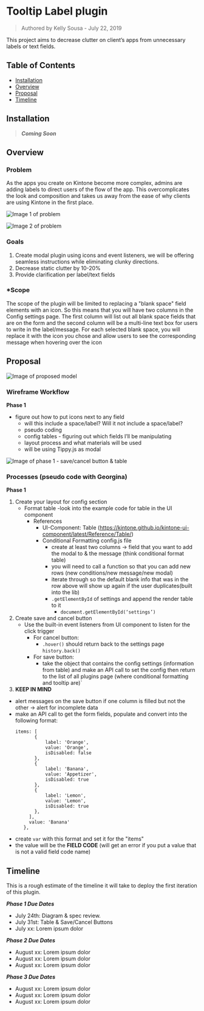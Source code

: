 # Tooltip Label plugin
> Authored by Kelly Sousa - July 22, 2019

This project aims to decrease clutter on client’s apps from unnecessary labels or text fields. 

## Table of Contents

- [Installation](#installation)
- [Overview](#usage)
- [Proposal](#proposal)
- [Timeline](#timeline)


## Installation
> ***Coming Soon***

## Overview

### **Problem**
 
As the apps you create on Kintone become more complex, admins are adding labels to direct users of the flow of the app. This overcomplicates the look and composition and takes us away from the ease of why clients are using Kintone in the first place.


![Image 1 of problem](https://user-images.githubusercontent.com/45135493/61839338-08c95e80-ae42-11e9-8a42-e6bdb9a5430f.png)

![Image 2 of problem](https://user-images.githubusercontent.com/45135493/61839432-5a71e900-ae42-11e9-95b3-5371f566f25d.png)

### **Goals**
1. Create modal plugin using icons and event listeners, we will be offering seamless instructions while eliminating clunky directions.
2. Decrease static clutter by 10-20%
3. Provide clarification per label/text fields

### ***Scope**
The scope of the plugin will be limited to replacing a "blank space" field elements with an icon. So this means that you will have two columns in the Config settings page. The first column will list out all blank space fields that are on the form and the second column will be a multi-line text box for users to write in the label/message. For each selected blank space, you will replace it with the icon you chose and allow users to see the corresponding message when hovering over the icon

## Proposal

![Image of proposed model](https://user-images.githubusercontent.com/45135493/61895240-0fe68000-aec7-11e9-96cc-599ea0dba484.png)


### **Wireframe Workflow**

**Phase 1**
- figure out how to put icons next to any field
  - will this include a space/label? Will it not include a space/label?
  - pseudo coding 
  - config tables - figuring out which fields I’ll be manipulating
  - layout process and what materials will be used
  - will be using Tippy.js as modal 

![Image of phase 1 - save/cancel button & table](https://user-images.githubusercontent.com/45135493/61895425-81263300-aec7-11e9-8bf4-6751ed93c99e.png)


### **Processes (pseudo code with Georgina)**

**Phase 1**
1. Create your layout for config section
    - Format table -look into the example code for table in the UI component 
        - References 
            - UI-Component:  Table (https://kintone.github.io/kintone-ui-component/latest/Reference/Table/)
            - Conditional Formatting config.js file
                - create at least two columns -> field that you want to add the modal to & the message (think conditional format table)
                - you will need to call a function so that you can add new rows (new conditions/new message/new modal)
                - iterate through so the default blank info that was in the row above will show up again if the user duplicates(built into the lib)
                - `.getElementById` of settings and append the render table to it 
                    * `document.getElementById(‘settings’)`
2. Create save and cancel button
    - Use the built-in event listeners from UI component to listen for the click trigger
        - For cancel button:
            * `.hover()` should return back to the settings page `history.back()`
        - For save button: 
            * take the object that contains the config settings (information from table) and make an API call to set the config then return to the list of all plugins page (where conditional formatting and tooltip are)`
3. **KEEP IN MIND**
  - alert messages on the save button if one column is filled but not the other -> alert for incomplete data
  - make an API call to get the form fields, populate and convert into the following format:
    ~~~
    items: [
           {
               label: 'Orange',
               value: 'Orange',
               isDisabled: false
           },
           {
               label: 'Banana',
               value: 'Appetizer',
               isDisabled: true
           },
           {
               label: 'Lemon',
               value: 'Lemon',
               isDisabled: true
           },
         ],
         value: 'Banana'
       },
    ~~~

  * create `var` with this format and set it for the "items"
  * the value will be the **FIELD CODE** (will get an error if you put a value that is not a valid field code name)


## Timeline
This is a rough estimate of the timeline it will take to deploy the first iteration of this plugin.

***Phase 1 Due Dates***
  - July 24th: Diagram & spec review.
  - July 31st: Table & Save/Cancel Buttons
  - July xx: Lorem ipsum dolor

***Phase 2 Due Dates***
  - August xx: Lorem ipsum dolor
  - August xx: Lorem ipsum dolor
  - August xx: Lorem ipsum dolor

***Phase 3 Due Dates***
  - August xx: Lorem ipsum dolor
  - August xx: Lorem ipsum dolor
  - August xx: Lorem ipsum dolor



